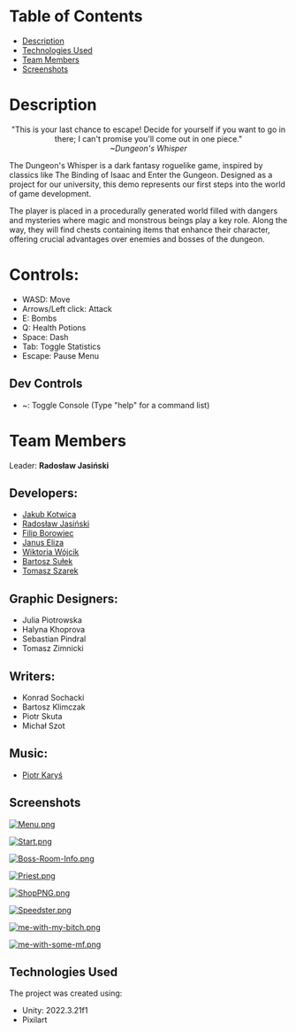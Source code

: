 # Table of Contents
* [Description](#description)
* [Technologies Used](#technologies-used)
* [Team Members](#team-members)
* [Screenshots](#screenshots)

# Description

<p align="center">
"This is your last chance to escape! Decide for yourself if you want to go in there; I can't promise you'll come out in one piece." <br>
<em>~Dungeon's Whisper</em>
</p>

The Dungeon's Whisper is a dark fantasy roguelike game, inspired by classics like The Binding of Isaac and Enter the Gungeon. Designed as a project for our university, this demo represents our first steps into the world of game development.

The player is placed in a procedurally generated world filled with dangers and mysteries where magic and monstrous beings play a key role. Along the way, they will find chests containing items that enhance their character, offering crucial advantages over enemies and bosses of the dungeon.



# Controls:

- WASD: Move
- Arrows/Left click: Attack
- E: Bombs
- Q: Health Potions
- Space: Dash
- Tab: Toggle Statistics
- Escape: Pause Menu

## Dev Controls
- ~: Toggle Console (Type "help" for a command list)

# Team Members

Leader: __Radosław Jasiński__

## Developers:

- [Jakub Kotwica](https://github.com/AnchorDev)
- [Radosław Jasiński](https://github.com/radekdevjasinski)
- [Filip Borowiec](https://github.com/Filomilo)
- [Janus Eliza](https://github.com/Elizaa0)
- [Wiktoria Wójcik](https://github.com/Kulencjusz)
- [Bartosz Sułek](https://github.com/Smigloling)
- [Tomasz Szarek](https://github.com/TomaszSzarek)

## Graphic Designers:

- Julia Piotrowska
- Halyna Khoprova
- Sebastian Pindral
- Tomasz Zimnicki

## Writers:

- Konrad Sochacki
- Bartosz Klimczak
- Piotr Skuta
- Michał Szot

## Music:

- [Piotr Karyś](https://www.instagram.com/dvnte2022/)

## Screenshots
[![Menu.png](https://i.postimg.cc/HkynBLKq/Menu.png)](https://postimg.cc/ZWJJqJJH)

[![Start.png](https://i.postimg.cc/0N1Q3s1b/Start.png)](https://postimg.cc/JsKMDSnL)

[![Boss-Room-Info.png](https://i.postimg.cc/fyDqgkBB/Boss-Room-Info.png)](https://postimg.cc/FdCxYFtL)

[![Priest.png](https://i.postimg.cc/nz8PB378/Priest.png)](https://postimg.cc/v1zhdL3X)

[![ShopPNG.png](https://i.postimg.cc/50wk38qX/ShopPNG.png)](https://postimg.cc/bDwTYD5P)

[![Speedster.png](https://i.postimg.cc/4yP2CZ0Z/Speedster.png)](https://postimg.cc/9w4YZ3VN)

[![me-with-my-bitch.png](https://i.postimg.cc/yxVbxkq2/me-with-my-bitch.png)](https://postimg.cc/njPkwVh1)

[![me-with-some-mf.png](https://i.postimg.cc/V6FKxmSg/me-with-some-mf.png)](https://postimg.cc/62yVRsf4)

## Technologies Used
The project was created using:
* Unity: 2022.3.21f1
* Pixilart
